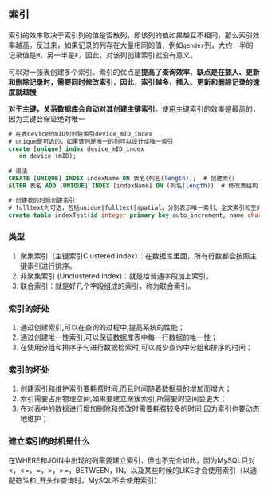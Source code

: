 ## 索引

索引的效率取决于索引列的值是否散列，即该列的值如果越互不相同，那么索引效率越高。反过来，如果记录的列存在大量相同的值，例如`gender`列，大约一半的记录值是`M`，另一半是`F`，因此，对该列创建索引就没有意义。

可以对一张表创建多个索引。索引的优点是**提高了查询效率**，**缺点是在插入、更新和删除记录时，需要同时修改索引**，**因此，索引越多，插入、更新和删除记录的速度就越慢**

**对于主键，关系数据库会自动对其创建主键索引**。使用主键索引的效率是最高的，因为主键会保证绝对唯一

```sql
# 在表device的mID列创建索引device_mID_index
# unique是可选的，如果该列是唯一的则可以设计成唯一索引
create [unique] index device_mID_index
   on device (mID);
   
# 语法
CREATE [UNIQUE] INDEX indexName ON 表名(列名(length));  # 创建索引
ALTER 表名 ADD [UNIQUE] INDEX [indexName] ON (列名(length))  # 修改表结构

# 创建表的时候创建索引
# fulltext为可选，包括unique|fulltext|spatial。分别表示唯一索引、全文索引和空间索引
create table indexTest(id integer primary key auto_increment, name char(20),fulltext index (id))
```

### 类型

1. 聚集索引（主键索引Clustered Index）：在数据库里面，所有行数都会按照主键索引进行排序。
2. 非聚集索引 (Unclustered Index)：就是给普通字段加上索引。
3. 联合索引：就是好几个字段组成的索引，称为联合索引。

### 索引的好处

1. 通过创建索引,可以在查询的过程中,提高系统的性能；
2. 通过创建唯一性索引,可以保证数据库表中每一行数据的唯一性；
3. 在使用分组和排序子句进行数据检索时,可以减少查询中分组和排序的时间；

### 索引的坏处

1. 创建索引和维护索引要耗费时间,而且时间随着数据量的增加而增大；
2. 索引需要占用物理空间,如果要建立聚簇索引,所需要的空间会更大；
3. 在对表中的数据进行增加删除和修改时需要耗费较多的时间,因为索引也要动态地维护；

### 建立索引的时机是什么

在WHERE和JOIN中出现的列需要建立索引，但也不完全如此，因为MySQL只对<，<=，=，>，>=，BETWEEN，IN，以及某些时候的LIKE才会使用索引（以通配符%和_开头作查询时，MySQL不会使用索引）